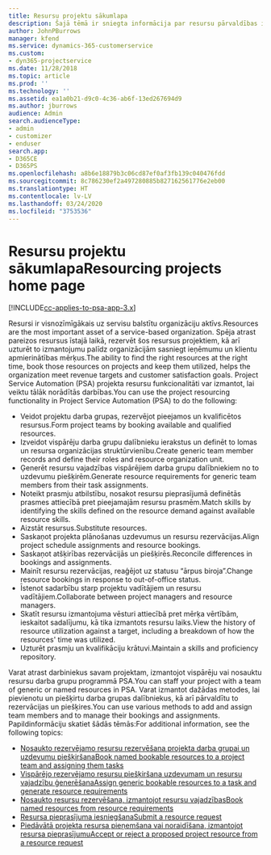 ```yaml
---
title: Resursu projektu sākumlapa
description: Šajā tēmā ir sniegta informācija par resursu pārvaldības iespējām risinājumā Project Service Automation (PSA) programmai Dynamics 365.
author: JohnPBurrows
manager: kfend
ms.service: dynamics-365-customerservice
ms.custom:
- dyn365-projectservice
ms.date: 11/28/2018
ms.topic: article
ms.prod: ''
ms.technology: ''
ms.assetid: ea1a0b21-d9c0-4c36-ab6f-13ed267694d9
ms.author: jburrows
audience: Admin
search.audienceType:
- admin
- customizer
- enduser
search.app:
- D365CE
- D365PS
ms.openlocfilehash: a8b6e18879b3c06cd87ef0af3fb139c040476fdd
ms.sourcegitcommit: 8c786230ef2a497280885b827162561776e2eb00
ms.translationtype: HT
ms.contentlocale: lv-LV
ms.lasthandoff: 03/24/2020
ms.locfileid: "3753536"
---
```

# <a name="resourcing-projects-home-page"></a><span data-ttu-id="de4fa-103">Resursu projektu sākumlapa</span><span class="sxs-lookup"><span data-stu-id="de4fa-103">Resourcing projects home page</span></span>

[!INCLUDE[cc-applies-to-psa-app-3.x](../includes/cc-applies-to-psa-app-3x.md)]

<span data-ttu-id="de4fa-104">Resursi ir visnozīmīgākais uz servisu balstītu organizāciju aktīvs.</span><span class="sxs-lookup"><span data-stu-id="de4fa-104">Resources are the most important asset of a service-based organization.</span></span> <span data-ttu-id="de4fa-105">Spēja atrast pareizos resursus īstajā laikā, rezervēt šos resursus projektiem, kā arī uzturēt to izmantojumu palīdz organizācijām sasniegt ieņēmumu un klientu apmierinātības mērķus.</span><span class="sxs-lookup"><span data-stu-id="de4fa-105">The ability to find the right resources at the right time, book those resources on projects and keep them utilized, helps the organization meet revenue targets and customer satisfaction goals.</span></span> <span data-ttu-id="de4fa-106">Project Service Automation (PSA) projekta resursu funkcionalitāti var izmantot, lai veiktu tālāk norādītās darbības.</span><span class="sxs-lookup"><span data-stu-id="de4fa-106">You can use the project resourcing functionality in Project Service Automation (PSA) to do the following:</span></span>

- <span data-ttu-id="de4fa-107">Veidot projektu darba grupas, rezervējot pieejamos un kvalificētos resursus.</span><span class="sxs-lookup"><span data-stu-id="de4fa-107">Form project teams by booking available and qualified resources.</span></span>
- <span data-ttu-id="de4fa-108">Izveidot vispārēju darba grupu dalībnieku ierakstus un definēt to lomas un resursa organizācijas struktūrvienību.</span><span class="sxs-lookup"><span data-stu-id="de4fa-108">Create generic team member records and define their roles and resource organization unit.</span></span>
- <span data-ttu-id="de4fa-109">Ģenerēt resursu vajadzības vispārējiem darba grupu dalībniekiem no to uzdevumu piešķirēm.</span><span class="sxs-lookup"><span data-stu-id="de4fa-109">Generate resource requirements for generic team members from their task assignments.</span></span>
- <span data-ttu-id="de4fa-110">Noteikt prasmju atbilstību, nosakot resursu pieprasījumā definētās prasmes attiecībā pret pieejamajām resursu prasmēm.</span><span class="sxs-lookup"><span data-stu-id="de4fa-110">Match skills by identifying the skills defined on the resource demand against available resource skills.</span></span>
- <span data-ttu-id="de4fa-111">Aizstāt resursus.</span><span class="sxs-lookup"><span data-stu-id="de4fa-111">Substitute resources.</span></span>
- <span data-ttu-id="de4fa-112">Saskaņot projekta plānošanas uzdevumus un resursu rezervācijas.</span><span class="sxs-lookup"><span data-stu-id="de4fa-112">Align project schedule assignments and resource bookings.</span></span>
- <span data-ttu-id="de4fa-113">Saskaņot atšķirības rezervācijās un piešķirēs.</span><span class="sxs-lookup"><span data-stu-id="de4fa-113">Reconcile differences in bookings and assignments.</span></span>
- <span data-ttu-id="de4fa-114">Mainīt resursu rezervācijas, reaģējot uz statusu “ārpus biroja”.</span><span class="sxs-lookup"><span data-stu-id="de4fa-114">Change resource bookings in response to out-of-office status.</span></span>
- <span data-ttu-id="de4fa-115">Īstenot sadarbību starp projektu vadītājiem un resursu vadītājiem.</span><span class="sxs-lookup"><span data-stu-id="de4fa-115">Collaborate between project managers and resource managers.</span></span>
- <span data-ttu-id="de4fa-116">Skatīt resursu izmantojuma vēsturi attiecībā pret mērķa vērtībām, ieskaitot sadalījumu, kā tika izmantots resursu laiks.</span><span class="sxs-lookup"><span data-stu-id="de4fa-116">View the history of resource utilization against a target, including a breakdown of how the resources' time was utilized.</span></span>
- <span data-ttu-id="de4fa-117">Uzturēt prasmju un kvalifikāciju krātuvi.</span><span class="sxs-lookup"><span data-stu-id="de4fa-117">Maintain a skills and proficiency repository.</span></span>


<span data-ttu-id="de4fa-118">Varat atrast darbiniekus savam projektam, izmantojot vispārēju vai nosauktu resursu darba grupu programmā PSA.</span><span class="sxs-lookup"><span data-stu-id="de4fa-118">You can staff your project with a team of generic or named resources in PSA.</span></span> <span data-ttu-id="de4fa-119">Varat izmantot dažādas metodes, lai pievienotu un piešķirtu darba grupas dalībniekus, kā arī pārvaldītu to rezervācijas un piešķires.</span><span class="sxs-lookup"><span data-stu-id="de4fa-119">You can use various methods to add and assign team members and to manage their bookings and assignments.</span></span> <span data-ttu-id="de4fa-120">Papildinformāciju skatiet šādās tēmās:</span><span class="sxs-lookup"><span data-stu-id="de4fa-120">For additional information, see the following topics:</span></span>

- [<span data-ttu-id="de4fa-121">Nosaukto rezervējamo resursu rezervēšana projekta darba grupai un uzdevumu piešķiršana</span><span class="sxs-lookup"><span data-stu-id="de4fa-121">Book named bookable resources to a project team and assigning them tasks</span></span>](assign-named-bookable-resource.md)
- [<span data-ttu-id="de4fa-122">Vispārējo rezervējamo resursu piešķiršana uzdevumam un resursu vajadzību ģenerēšana</span><span class="sxs-lookup"><span data-stu-id="de4fa-122">Assign generic bookable resources to a task and generate resource requirements</span></span>](assign-generic-bookable-resource.md)
- [<span data-ttu-id="de4fa-123">Nosaukto resursu rezervēšana, izmantojot resursu vajadzības</span><span class="sxs-lookup"><span data-stu-id="de4fa-123">Book named resources from resource requirements</span></span>](book-named-resource.md)
- [<span data-ttu-id="de4fa-124">Resursa pieprasījuma iesniegšana</span><span class="sxs-lookup"><span data-stu-id="de4fa-124">Submit a resource request</span></span>](submit-resource-request.md)
- [<span data-ttu-id="de4fa-125">Piedāvātā projekta resursa pieņemšana vai noraidīšana, izmantojot resursa pieprasījumu</span><span class="sxs-lookup"><span data-stu-id="de4fa-125">Accept or reject a proposed project resource from a resource request</span></span>](accept-reject-proposed-resource.md)
